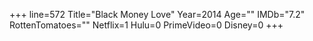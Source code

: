 +++
line=572
Title="Black Money Love"
Year=2014
Age=""
IMDb="7.2"
RottenTomatoes=""
Netflix=1
Hulu=0
PrimeVideo=0
Disney=0
+++

